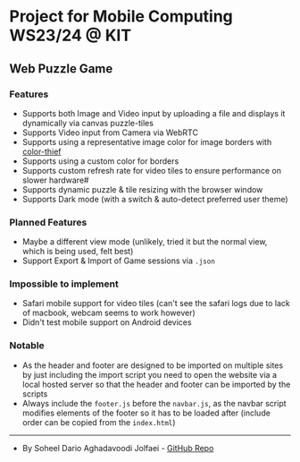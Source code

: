 # Project for Mobile Computing WS23/24 @ KIT

## Web Puzzle Game
### Features
- Supports both Image and Video input by uploading a file and displays it dynamically via canvas puzzle-tiles
- Supports Video input from Camera via WebRTC
- Supports using a representative image color for image borders with [color-thief](https://github.com/lokesh/color-thief)
- Supports using a custom color for borders
- Supports custom refresh rate for video tiles to ensure performance on slower hardware#
- Supports dynamic puzzle & tile resizing with the browser window
- Supports Dark mode (with a switch & auto-detect preferred user theme)

### Planned Features
- Maybe a different view mode (unlikely, tried it but the normal view, which is being used, felt best)
- Support Export & Import of Game sessions via `.json`

### Impossible to implement
- Safari mobile support for video tiles (can't see the safari logs due to lack of macbook, webcam seems to work however)
- Didn't test mobile support on Android devices

### Notable
- As the header and footer are designed to be imported on multiple sites by just including the import script you need to open the website via a local hosted server so that the header and footer can be imported by the scripts
- Always include the `footer.js` before the `navbar.js`, as the navbar script modifies elements of the footer so it has to be loaded after (include order can be copied from the `index.html`) 

---
- By Soheel Dario Aghadavoodi Jolfaei - [GitHub Repo](https://github.com/BasicallyPolaris/MC-HTML)
